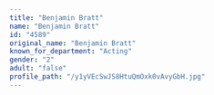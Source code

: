 ```yaml
---
title: "Benjamin Bratt"
name: "Benjamin Bratt"
id: "4589"
original_name: "Benjamin Bratt"
known_for_department: "Acting"
gender: "2"
adult: "false"
profile_path: "/y1yVEcSwJS8HtuQmOxk0vAvyGbH.jpg"
---
```

